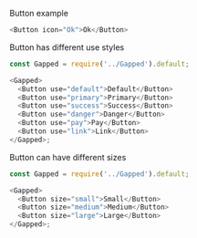 Button example

```js
<Button icon="Ok">Ok</Button>
```

Button has different use styles

```js
const Gapped = require('../Gapped').default;

<Gapped>
  <Button use="default">Default</Button>
  <Button use="primary">Primary</Button>
  <Button use="success">Success</Button>
  <Button use="danger">Danger</Button>
  <Button use="pay">Pay</Button>
  <Button use="link">Link</Button>
</Gapped>;
```

Button can have different sizes

```js
const Gapped = require('../Gapped').default;

<Gapped>
  <Button size="small">Small</Button>
  <Button size="medium">Medium</Button>
  <Button size="large">Large</Button>
</Gapped>;
```
